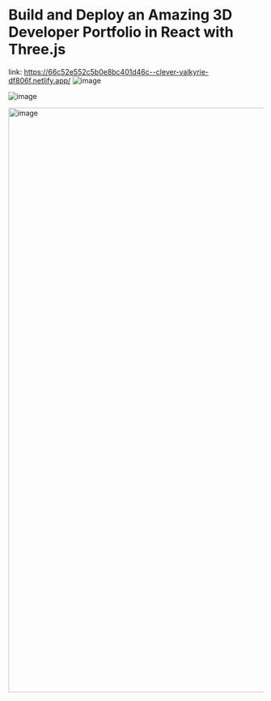 # Build and Deploy an Amazing 3D Developer Portfolio in React with Three.js

link: https://66c52e552c5b0e8bc401d46c--clever-valkyrie-df806f.netlify.app/
![image](https://github.com/user-attachments/assets/31e81a3d-4b15-4b57-9fde-dfe0373b608c)

![image](https://github.com/user-attachments/assets/ee67a873-cdef-4255-a8fe-3bedb0a52a5d)

<img width="1153" alt="image" src="https://github.com/user-attachments/assets/2bb86b09-4adb-4e3c-ae8b-83e600856cd4">



